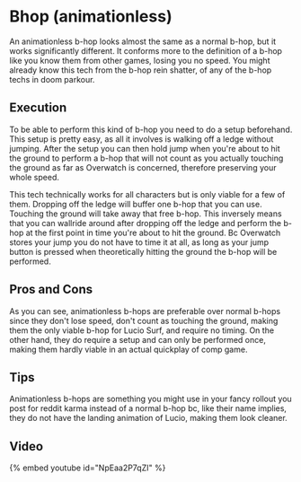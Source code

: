 # Bhop (animationless)

An animationless b-hop looks almost the same as a normal b-hop, but it works significantly different. 
It conforms more to the definition of a b-hop like you know them from other games, 
losing you no speed. You might already know this tech from the b-hop rein shatter, 
of any of the b-hop techs in doom parkour.

## Execution
To be able to perform this kind of b-hop you need to do a setup beforehand. 
This setup is pretty easy, as all it involves is walking off a ledge without jumping. 
After the setup you can then hold jump when you're about to hit the ground to perform a b-hop 
that will not count as you actually touching the ground as far as Overwatch is concerned, 
therefore preserving your whole speed.

This tech technically works for all characters but is only viable for a few of them. 
Dropping off the ledge will buffer one b-hop that you can use. 
Touching the ground will take away that free b-hop. This inversely means that you can wallride around 
after dropping off the ledge and perform the b-hop at the first point in time you're about to hit 
the ground. Bc Overwatch stores your jump you do not have to time it at all, as long as your jump button 
is pressed when theoretically hitting the ground the b-hop will be performed.

## Pros and Cons
As you can see, animationless b-hops are preferable over normal b-hops since they don't lose speed, 
don't count as touching the ground, making them the only viable b-hop for Lucio Surf, 
and require no timing. On the other hand, they do require a setup and can only be performed once, 
making them hardly viable in an actual quickplay of comp game.

## Tips
Animationless b-hops are something you might use in your fancy rollout you post for reddit karma 
instead of a normal b-hop bc, like their name implies, they do not have the landing animation of Lucio, 
making them look cleaner.

## Video
{% embed youtube id="NpEaa2P7qZI" %}